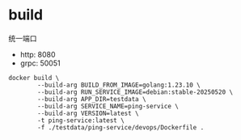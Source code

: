 # build

统一端口

* http: 8080
* grpc: 50051

```shell
docker build \
		--build-arg BUILD_FROM_IMAGE=golang:1.23.10 \
		--build-arg RUN_SERVICE_IMAGE=debian:stable-20250520 \
		--build-arg APP_DIR=testdata \
		--build-arg SERVICE_NAME=ping-service \
		--build-arg VERSION=latest \
		-t ping-service:latest \
		-f ./testdata/ping-service/devops/Dockerfile .
```